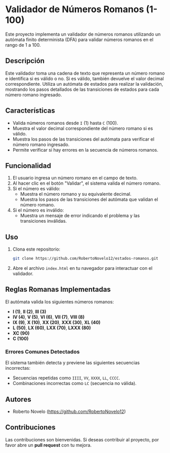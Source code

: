 # Validador de Números Romanos (1-100)

Este proyecto implementa un validador de números romanos utilizando un autómata finito determinista (DFA) para validar números romanos en el rango de 1 a 100.

## Descripción

Este validador toma una cadena de texto que representa un número romano e identifica si es válido o no. Si es válido, también devuelve el valor decimal correspondiente. Utiliza un autómata de estados para realizar la validación, mostrando los pasos detallados de las transiciones de estados para cada número romano ingresado.

## Características

- Valida números romanos desde `I` (1) hasta `C` (100).
- Muestra el valor decimal correspondiente del número romano si es válido.
- Muestra los pasos de las transiciones del autómata para verificar el número romano ingresado.
- Permite verificar si hay errores en la secuencia de números romanos.

## Funcionalidad

1. El usuario ingresa un número romano en el campo de texto.
2. Al hacer clic en el botón "Validar", el sistema valida el número romano.
3. Si el número es válido:
   - Muestra el número romano y su equivalente decimal.
   - Muestra los pasos de las transiciones del autómata que validan el número romano.
4. Si el número es inválido:
   - Muestra un mensaje de error indicando el problema y las transiciones inválidas.

## Uso

1. Clona este repositorio:
    ```bash
    git clone https://github.com/RobertoNovelo12/estados-romanos.git
    ```

2. Abre el archivo `index.html` en tu navegador para interactuar con el validador.


## Reglas Romanas Implementadas

El autómata valida los siguientes números romanos:

- **I (1)**, **II (2)**, **III (3)**
- **IV (4)**, **V (5)**, **VI (6)**, **VII (7)**, **VIII (8)**
- **IX (9)**, **X (10)**, **XX (20)**, **XXX (30)**, **XL (40)**
- **L (50)**, **LX (60)**, **LXX (70)**, **LXXX (80)**
- **XC (90)**
- **C (100)**

### Errores Comunes Detectados

El sistema también detecta y previene las siguientes secuencias incorrectas:

- Secuencias repetidas como `IIII`, `VV`, `XXXX`, `LL`, `CCCC`.
- Combinaciones incorrectas como `LC` (secuencia no válida).

## Autores

- Roberto Novelo (https://github.com/RobertoNovelo12)

## Contribuciones

Las contribuciones son bienvenidas. Si deseas contribuir al proyecto, por favor abre un **pull request** con tu mejora.
